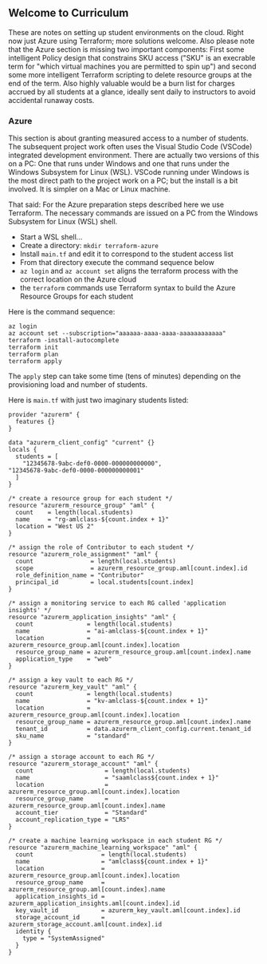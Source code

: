 ## Welcome to Curriculum

These are notes on setting up student environments on the cloud. Right now just Azure using Terraform; more solutions welcome. 
Also please note that the Azure section is missing two important components: First some intelligent Policy design that constrains
SKU access ("SKU" is an execrable term for "which virtual machines you are permitted to spin up") and second some more intelligent
Terraform scripting to delete resource groups at the end of the term. Also highly valuable would be a burn list for charges accrued
by all students at a glance, ideally sent daily to instructors to avoid accidental runaway costs. 


### Azure

This section is about granting measured access to a number of students. The subsequent project work often uses the 
Visual Studio Code (VSCode) integrated development environment. There are actually two versions of this on a PC: One
that runs under Windows and one that runs under the Windows Subsystem for Linux (WSL). VSCode running under Windows 
is the most direct path to the project work on a PC; but the install is a bit involved. It is simpler on a Mac or Linux machine.

That said: For the Azure preparation steps described here we use Terraform. 
The necessary commands are issued on a PC from the Windows Subsystem for Linux (WSL) shell.


* Start a WSL shell...
* Create a directory: `mkdir terraform-azure`
* Install `main.tf` and edit it to correspond to the student access list
* From that directory execute the command sequence below
* `az login` and `az account set` aligns the terraform process with the correct location on the Azure cloud
* the `terraform` commands use Terraform syntax to build the Azure Resource Groups for each student

Here is the command sequence:

```
az login
az account set --subscription="aaaaaa-aaaa-aaaa-aaaaaaaaaaaa"
terraform -install-autocomplete
terraform init
terraform plan
terraform apply
```

The `apply` step can take some time (tens of minutes) depending on the provisioning load and number of students. 


Here is `main.tf` with just two imaginary students listed:


```
provider "azurerm" {
  features {}
}

data "azurerm_client_config" "current" {}
locals {
  students = [
    "12345678-9abc-def0-0000-000000000000",
"12345678-9abc-def0-0000-000000000001"
  ]
}

/* create a resource group for each student */
resource "azurerm_resource_group" "aml" {
  count    = length(local.students)
  name     = "rg-amlclass-${count.index + 1}"
  location = "West US 2"
}

/* assign the role of Contributor to each student */
resource "azurerm_role_assignment" "aml" {
  count                = length(local.students)
  scope                = azurerm_resource_group.aml[count.index].id
  role_definition_name = "Contributor"
  principal_id         = local.students[count.index]
}

/* assign a monitoring service to each RG called 'application insights' */
resource "azurerm_application_insights" "aml" {
  count               = length(local.students)
  name                = "ai-amlclass-${count.index + 1}"
  location            = azurerm_resource_group.aml[count.index].location
  resource_group_name = azurerm_resource_group.aml[count.index].name
  application_type    = "web"
}

/* assign a key vault to each RG */
resource "azurerm_key_vault" "aml" {
  count               = length(local.students)
  name                = "kv-amlclass-${count.index + 1}"
  location            = azurerm_resource_group.aml[count.index].location
  resource_group_name = azurerm_resource_group.aml[count.index].name
  tenant_id           = data.azurerm_client_config.current.tenant_id
  sku_name            = "standard"
}

/* assign a storage account to each RG */ 
resource "azurerm_storage_account" "aml" {
  count                    = length(local.students)
  name                     = "saamlclass${count.index + 1}"
  location                 = azurerm_resource_group.aml[count.index].location
  resource_group_name      = azurerm_resource_group.aml[count.index].name
  account_tier             = "Standard"
  account_replication_type = "LRS"
}

/* create a machine learning workspace in each student RG */
resource "azurerm_machine_learning_workspace" "aml" {
  count                   = length(local.students)
  name                    = "amlclass${count.index + 1}"
  location                = azurerm_resource_group.aml[count.index].location
  resource_group_name     = azurerm_resource_group.aml[count.index].name
  application_insights_id = azurerm_application_insights.aml[count.index].id
  key_vault_id            = azurerm_key_vault.aml[count.index].id
  storage_account_id      = azurerm_storage_account.aml[count.index].id
  identity {
    type = "SystemAssigned"
  }
}
```
